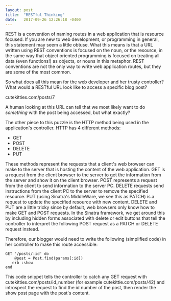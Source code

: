 ```yaml
---
layout: post
title:  "RESTful Thinking"
date:   2017-09-26 12:26:18 -0400
---
```



REST is a convention of naming routes in a web application that is resource focused. If you are new to web development, or programming in general, this statement may seem a little obtuse. What this means is that a URL written using REST conventions is focused on the noun, or the resource, in the same way that object oriented programming is focused on treating all data (even functions!) as objects, or nouns in this metaphor. REST conventions are not the only way to write web application routes, but they are some of the most common.

So what does all this mean for the web developer and her trusty controller? What would a RESTful URL look like to access a specific blog post?

cutekitties.com/posts/7

A human looking at this URL can tell that we most likely want to do *something* with the post being accessed, but what exactly? 

The other piece to this puzzle is the HTTP method being used in the application's controller. HTTP has 4 different methods:

* GET
* POST
* DELETE
* PUT

These methods represent the requests that a client's web browser can make to the server that is hosting the content of the web application. GET is a request from the client browser to the server to get the information from the server and show it on the client browser. POST represents a request from the client to send information to the server PC. DELETE requests send instructions from the client PC to the server to remove the specified resource. PUT (using Sinatra's MiddleWare, we see this as PATCH) is a request to update the specified resource with new content. DELETE and PUT are a little tricky since by default, web browsers only know how to make GET and POST requests. In the Sinatra framework, we get around this by including hidden forms associated with delete or edit buttons that tell the controller to interpret the following POST request as a PATCH or DELETE request instead.

Therefore, our blogger would need to write the following (simplified code) in her controller to make this route accessible:

```
GET '/posts/:id' do
    @post = Post.find(params[:id])
   erb :show
end
```

This code snippet tells the controller to catch any GET request with cutekitties.com/posts/id_number (for example cutekittie.com/posts/42) and introspect the request to find the id number of the post, then render the show post page with the post's content. 



